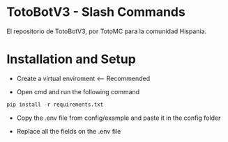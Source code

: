 # TotoBotV3 - Slash Commands
El repositorio de TotoBotV3, por TotoMC para la comunidad Hispania.

# Installation and Setup
- Create a virtual enviroment <-- Recommended

- Open cmd and run the following command
```py
pip install -r requirements.txt
```
- Copy the .env file from config/example and paste it in the config folder

- Replace all the fields on the .env file
